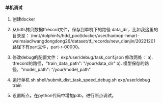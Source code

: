 #### 单机调试
1. 创建docker

2. 从hdfs拷贝数据tfrecord文件，保存到单机下的路径 data_dir，比如我这里的目录是：
    /mnt/dolphinfs/hdd_pool/docker/user/hadoop-hmart-waimaiad/wangdongdong26/dataset/tf_records/new_dianjin/20221201
    路径下有part文件，part-r-00000。

3. 修改debug的配置文件：
    exp/user/debug/task_conf.json
    修改两处：
    a). tfrecord的路径，"train_data_path": "/your/data_dir"
    b). 模型保存的路径，"model_path": "/your/model_path"

4. 运行单机
    sh shell/submit_dist_task_speed_debug.sh exp/user/debug train

5. 设置断点，在python代码中增加pdb，进行断点调试。